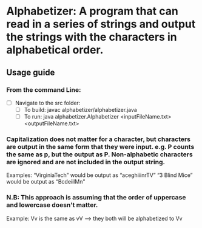 # Alphabetizer: A program that can read in a series of strings and output the strings with the characters in alphabetical order. 
## Usage guide
### From the command Line:
- [ ] Navigate to the src folder:
    - [ ] To build: javac alphabetizer/alphabetizer.java 
    - [ ] To run: java alphabetizer.Alphabetizer <inputFileName.txt> <outputFileName.txt>
    
### Capitalization does not matter for a character, but characters are output in the same form that they were input.  e.g. P counts the same as p, but the output as P.  Non-alphabetic characters are ignored and are not included in the output string.
Examples: 
    “VirginiaTech” would be output as “aceghiiinrTV”
    “3 Blind Mice” would be output as “BcdeiilMn"

 
### N.B: This approach is assuming that the order of uppercase and lowercase doesn't matter. 
Example: Vv is the same as vV --> they both will be alphabetized to Vv
     

